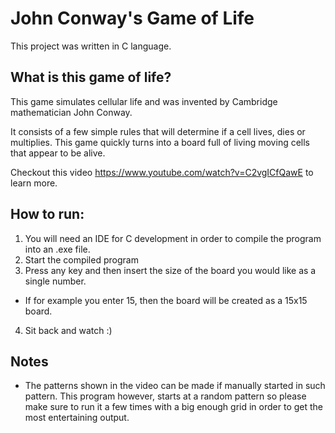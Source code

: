 # John Conway's Game of Life
This project was written in C language.

## What is this game of life?
This game simulates cellular life and was invented by Cambridge mathematician John Conway.

It consists of a few simple rules that will determine if a cell lives, dies or multiplies. This
game quickly turns into a board full of living moving cells that appear to be alive.

Checkout this video https://www.youtube.com/watch?v=C2vgICfQawE to learn more.

## How to run:
1. You will need an IDE for C development in order to compile the program into an .exe file.
2. Start the compiled program
3. Press any key and then insert the size of the board you would like as a single number.
* If for example you enter 15, then the board will be created as a 15x15 board.
4. Sit back and watch :)

## Notes
* The patterns shown in the video can be made if manually started in such pattern. This program
however, starts at a random pattern so please make sure to run it a few times with a big enough 
grid in order to get the most entertaining output.
